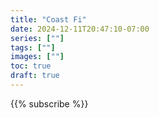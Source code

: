 ```yaml
---
title: "Coast Fi"
date: 2024-12-11T20:47:10-07:00
series: [""]
tags: [""]
images: [""]
toc: true
draft: true
---
```



{{% subscribe %}}
